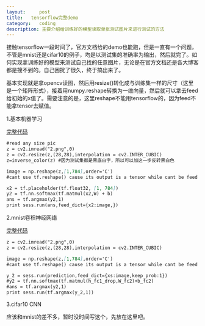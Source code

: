 ```yaml
---
layout:     post
title:   tensorflow完整demo
category:   coding
description: 主要介绍给训练好的模型读取单张测试图片来进行测试的方法
---
```


接触tensorflow一段时间了，官方文档给的demo也能跑，但是一直有一个问题，不管是mnist还是cifar10的例子，均是以测试集的准确率为输出，然后就完了。如何实现拿训练好的模型来测试自己找的任意图片，无论是在官方文档还是各大博客都是搜不到的。自己困扰了很久，终于搞出来了。


基本实现就是拿opencv读图，然后用resize()转化成与训练集一样的尺寸（这里是一个矩阵形式），接着用numpy.reshape转换为一维向量，然后就可以拿去feed给初始的x值了。需要注意的是，这里reshape不能用tensorflow的，因为feed不能拿tensor去赋值。


1.基本机器学习

[完整代码](https://github.com/fire717/machine-learning/blob/master/tensorflow/basic_mnist_demo.py)


````markdown
#read any size pic
z = cv2.imread("2.png",0)
z = cv2.resize(z,(28,28),interpolation = cv2.INTER_CUBIC)
z=inverse_color(z) #因为测试集都是黑底白字，所以可以加这一步反转黑白色

image = np.reshape(z,[1,784],order='C')
#cant use tf.reshape() cause its output is a tensor while cant be feed 

x2 = tf.placeholder(tf.float32, [1, 784])
y2 = tf.nn.softmax(tf.matmul(x2,W) + b)
ans = tf.argmax(y2,1)
print sess.run(ans,feed_dict={x2:image,})
````


2.mnist卷积神经网络

[完整代码](https://github.com/fire717/machine-learning/blob/master/tensorflow/mnist_cnn_demo.py)


````markdown
z = cv2.imread("2.png",0)
z = cv2.resize(z,(28,28),interpolation = cv2.INTER_CUBIC)

image = np.reshape(z,[1,784],order='C')
#cant use tf.reshape() cause its output is a tensor while cant be feed 

y_2 = sess.run(prediction,feed_dict={xs:image,keep_prob:1})
#y2 = tf.nn.softmax(tf.matmul(h_fc1_drop,W_fc2)+b_fc2)
#ans = tf.argmax(y2,1)
print sess.run(tf.argmax(y_2,1))
````


3.cifar10 CNN

应该和mnist的差不多，暂时没时间写这个，先放在这里吧。